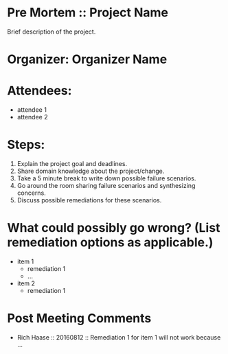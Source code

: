 # Pre Mortem :: Project Name

Brief description of the project.

# Organizer: Organizer Name

# Attendees:

- attendee 1
- attendee 2

# Steps:

1. Explain the project goal and deadlines.
2. Share domain knowledge about the project/change.
3. Take a 5 minute break to write down possible failure scenarios.
4. Go around the room sharing failure scenarios and synthesizing concerns.
5. Discuss possible remediations for these scenarios.

# What could possibly go wrong? (List remediation options as applicable.)

- item 1
  - remediation 1
  - ...
- item 2
  - remediation 1


# Post Meeting Comments

- Rich Haase :: 20160812 :: Remediation 1 for item 1 will not work because ...

